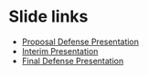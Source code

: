 # Slide links

- [Proposal Defense Presentation](https://docs.google.com/presentation/d/1DsvVqYgQdlLN-oWBlhyIcBwy_RFR_Z7tnMZICZkBIWU/edit?usp=sharing)
- [Interim Presentation](https://docs.google.com/presentation/d/16-y0V_EdiBGr7lki8FhkbogUEZ_Q3BypFu9Gx0WTPdw/edit?usp=sharing)
- [Final Defense Presentation](https://docs.google.com/presentation/d/15eDjC2igUU7yxxej2y17pHdPc1iqFF89wres--BSLsI/edit?usp=sharing)
